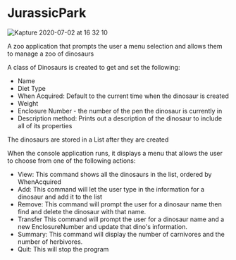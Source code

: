 # JurassicPark

![Kapture 2020-07-02 at 16 32 10](https://user-images.githubusercontent.com/62678918/86406728-a7c91e00-bc81-11ea-82a8-c4ef47fbc9eb.gif)

A zoo application that prompts the user a menu selection and allows them to manage a zoo of dinosaurs

A class of Dinosaurs is created to get and set the following:

- Name
- Diet Type
- When Acquired: Default to the current time when the
  dinosaur is created
- Weight
- Enclosure Number - the number of the pen the dinosaur is currently in
- Description method: Prints out a description of the dinosaur to include all of its properties

The dinosaurs are stored in a List after they are created

When the console application runs, it displays a menu that allows the user to choose from one of the following actions:

- View: This command shows all the dinosaurs in the list, ordered by WhenAcquired
- Add: This command will let the user type in the information for a dinosaur and add it to the list
- Remove: This command will prompt the user for a dinosaur name then find and delete the dinosaur with that name.
- Transfer
  This command will prompt the user for a dinosaur name and a new EnclosureNumber and update that dino's information.
- Summary: This command will display the number of carnivores and the number of herbivores.
- Quit: This will stop the program
